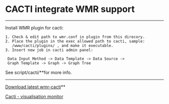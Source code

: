 # CACTI integrate WMR support #

---

Install WMR plugin for cacti:
```
1. Check & edit path to wmr.conf in plugin from this direcory.
2. Place the plugin in the exec allowed path to cacti, sample:
   /www/cacti/plugins/ , and make it executable.
3. Insert new job in cacti admin panel:
```
```
 Data Input Method -> Data Template -> Data Source -> 
 Graph Template -> Graph -> Graph Tree
```

See script/cacti/**for more info.

---

[Download latest wmr-cacti](http://www.nkl.ru/support/wmr/wmr-cacti.tar.gz)**

[Cacti - visualisation monitor](http://www.cacti.net/download_cacti.php)